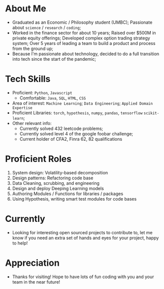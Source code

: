 About Me
========
* Graduated as an Economic / Philosophy student (UMBC); Passionate about `science` / `research` / `coding`;
* Worked in the finance sector for about 10 years; Raised over $500M in private equity offerings; Developed complex option trading strategy system; Over 5 years of leading a team to build a product and process from the ground up;
* Because I'm passionate about technology, decided to do a full transition into tech since the start of the pandemic;




Tech Skills
===========
* Proficient: `Python`, `Javascript`
    * Comfortable: `Java`, `SQL`, `HTML`, `CSS`
* Area of interest: `Machine Learning`; `Data Engineering`; `Applied Domain Expertise`
* Proficient Libraries: `torch`, `hypothesis`, `numpy`, `pandas`, `tensorflow` `scikit-learn`;
* Other relevant info: 
    * Currently solved 432 leetcode problems;
    * Currently solved level 4 of the google foobar challenge; 
    * Current holder of CFA2, Finra 62, 82 qualifications




Proficient Roles
================
1. System design: Volatility-based decomposition
2. Design patterns: Refactoring code base
3. Data Cleaning, scrubbing, and engineering
4. Design and deploy Deeping Learning models
5. Authoring Modules / Functions for libraries / packages
6. Using Hypothesis, writing smart test modules for code bases




Currently
=========
* Looking for interesting open sourced projects to contribute to, let me know if you need an extra set of hands and eyes for your project, happy to help!




Appreciation
============
* Thanks for visiting! Hope to have lots of fun coding with you and your team in the near future!




<!---
PatternFinder/PatternFinder is a ✨ special ✨ repository because its `README.md` (this file) appears on your GitHub profile.
You can click the Preview link to take a look at your changes.
--->
